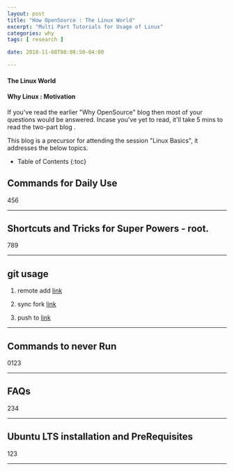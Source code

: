 ```yaml
---
layout: post
title: "How OpenSource : The Linux World"
excerpt: "Multi Part Tutorials for Usage of Linux"
categories: why
tags: [ research ]

date: 2018-11-08T08:08:50-04:00

---
```


#### The Linux World

#### Why Linux : Motivation

If you've read the earlier "Why OpenSource" blog then most of your questions would be answered. 
Incase you've yet to read, it'll take 5 mins to read the two-part blog .


This  blog is a precursor for attending the session "Linux Basics", it addresses the below topics.


* Table of Contents
{:toc}

## Commands for Daily Use
456

---

## Shortcuts and Tricks for Super Powers - root.
789

---

## git usage

1. remote add [link](https://help.github.com/articles/configuring-a-remote-for-a-fork/)

2. sync fork [link](https://help.github.com/articles/syncing-a-fork/)

3. push to [link](https://help.github.com/articles/pushing-to-a-remote/)

---

## Commands to never Run
0123

---

## FAQs
234

---

## Ubuntu LTS installation and PreRequisites
123

---


